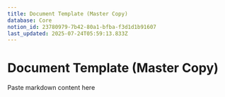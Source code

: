 ```yaml
---
title: Document Template (Master Copy)
database: Core
notion_id: 23780979-7b42-80a1-bfba-f3d1d1b91607
last_updated: 2025-07-24T05:59:13.833Z
---
```


# Document Template (Master Copy)


Paste markdown content here

